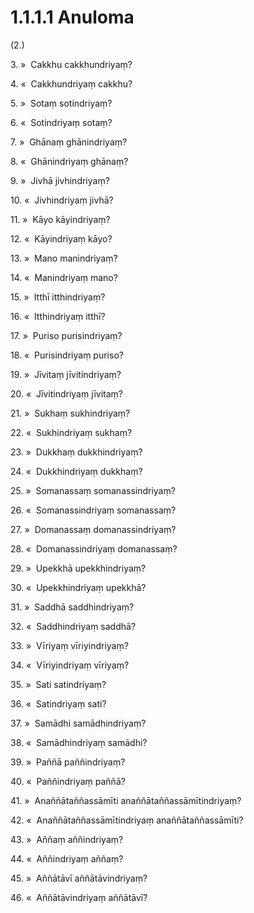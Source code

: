 

# 1.1.1.1 Anuloma





(2.)

3\. »  Cakkhu cakkhundriyaṃ?

4\. «  Cakkhundriyaṃ cakkhu?

5\. »  Sotaṃ sotindriyaṃ?

6\. «  Sotindriyaṃ sotaṃ?

7\. »  Ghānaṃ ghānindriyaṃ?

8\. «  Ghānindriyaṃ ghānaṃ?

9\. »  Jivhā jivhindriyaṃ?

10\. «  Jivhindriyaṃ jivhā?

11\. »  Kāyo kāyindriyaṃ?

12\. «  Kāyindriyaṃ kāyo?

13\. »  Mano manindriyaṃ?

14\. «  Manindriyaṃ mano?

15\. »  Itthī itthindriyaṃ?

16\. «  Itthindriyaṃ itthī?

17\. »  Puriso purisindriyaṃ?

18\. «  Purisindriyaṃ puriso?

19\. »  Jīvitaṃ jīvitindriyaṃ?

20\. «  Jīvitindriyaṃ jīvitaṃ?

21\. »  Sukhaṃ sukhindriyaṃ?

22\. «  Sukhindriyaṃ sukhaṃ?

23\. »  Dukkhaṃ dukkhindriyaṃ?

24\. «  Dukkhindriyaṃ dukkhaṃ?

25\. »  Somanassaṃ somanassindriyaṃ?

26\. «  Somanassindriyaṃ somanassaṃ?

27\. »  Domanassaṃ domanassindriyaṃ?

28\. «  Domanassindriyaṃ domanassaṃ?

29\. »  Upekkhā upekkhindriyaṃ?

30\. «  Upekkhindriyaṃ upekkhā?

31\. »  Saddhā saddhindriyaṃ?

32\. «  Saddhindriyaṃ saddhā?

33\. »  Vīriyaṃ vīriyindriyaṃ?

34\. «  Vīriyindriyaṃ vīriyaṃ?

35\. »  Sati satindriyaṃ?

36\. «  Satindriyaṃ sati?

37\. »  Samādhi samādhindriyaṃ?

38\. «  Samādhindriyaṃ samādhi?

39\. »  Paññā paññindriyaṃ?

40\. «  Paññindriyaṃ paññā?

41\. »  Anaññātaññassāmīti anaññātaññassāmītindriyaṃ?

42\. «  Anaññātaññassāmītindriyaṃ anaññātaññassāmīti?

43\. »  Aññaṃ aññindriyaṃ?

44\. «  Aññindriyaṃ aññaṃ?

45\. »  Aññātāvī aññātāvindriyaṃ?

46\. «  Aññātāvindriyaṃ aññātāvī?



